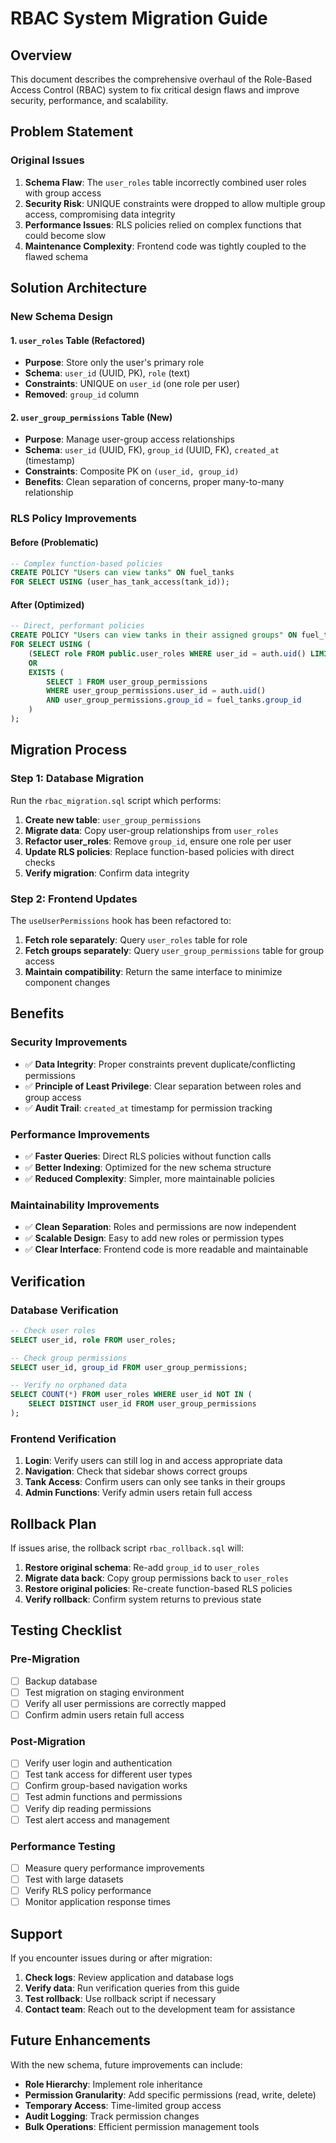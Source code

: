 # RBAC System Migration Guide

## Overview

This document describes the comprehensive overhaul of the Role-Based Access Control (RBAC) system to fix critical design flaws and improve security, performance, and scalability.

## Problem Statement

### Original Issues
1. **Schema Flaw**: The `user_roles` table incorrectly combined user roles with group access
2. **Security Risk**: UNIQUE constraints were dropped to allow multiple group access, compromising data integrity
3. **Performance Issues**: RLS policies relied on complex functions that could become slow
4. **Maintenance Complexity**: Frontend code was tightly coupled to the flawed schema

## Solution Architecture

### New Schema Design

#### 1. `user_roles` Table (Refactored)
- **Purpose**: Store only the user's primary role
- **Schema**: `user_id` (UUID, PK), `role` (text)
- **Constraints**: UNIQUE on `user_id` (one role per user)
- **Removed**: `group_id` column

#### 2. `user_group_permissions` Table (New)
- **Purpose**: Manage user-group access relationships
- **Schema**: `user_id` (UUID, FK), `group_id` (UUID, FK), `created_at` (timestamp)
- **Constraints**: Composite PK on `(user_id, group_id)`
- **Benefits**: Clean separation of concerns, proper many-to-many relationship

### RLS Policy Improvements

#### Before (Problematic)
```sql
-- Complex function-based policies
CREATE POLICY "Users can view tanks" ON fuel_tanks
FOR SELECT USING (user_has_tank_access(tank_id));
```

#### After (Optimized)
```sql
-- Direct, performant policies
CREATE POLICY "Users can view tanks in their assigned groups" ON fuel_tanks
FOR SELECT USING (
    (SELECT role FROM public.user_roles WHERE user_id = auth.uid() LIMIT 1) = 'admin'
    OR
    EXISTS (
        SELECT 1 FROM user_group_permissions
        WHERE user_group_permissions.user_id = auth.uid()
        AND user_group_permissions.group_id = fuel_tanks.group_id
    )
);
```

## Migration Process

### Step 1: Database Migration
Run the `rbac_migration.sql` script which performs:

1. **Create new table**: `user_group_permissions`
2. **Migrate data**: Copy user-group relationships from `user_roles`
3. **Refactor user_roles**: Remove `group_id`, ensure one role per user
4. **Update RLS policies**: Replace function-based policies with direct checks
5. **Verify migration**: Confirm data integrity

### Step 2: Frontend Updates
The `useUserPermissions` hook has been refactored to:

1. **Fetch role separately**: Query `user_roles` table for role
2. **Fetch groups separately**: Query `user_group_permissions` table for group access
3. **Maintain compatibility**: Return the same interface to minimize component changes

## Benefits

### Security Improvements
- ✅ **Data Integrity**: Proper constraints prevent duplicate/conflicting permissions
- ✅ **Principle of Least Privilege**: Clear separation between roles and group access
- ✅ **Audit Trail**: `created_at` timestamp for permission tracking

### Performance Improvements
- ✅ **Faster Queries**: Direct RLS policies without function calls
- ✅ **Better Indexing**: Optimized for the new schema structure
- ✅ **Reduced Complexity**: Simpler, more maintainable policies

### Maintainability Improvements
- ✅ **Clean Separation**: Roles and permissions are now independent
- ✅ **Scalable Design**: Easy to add new roles or permission types
- ✅ **Clear Interface**: Frontend code is more readable and maintainable

## Verification

### Database Verification
```sql
-- Check user roles
SELECT user_id, role FROM user_roles;

-- Check group permissions
SELECT user_id, group_id FROM user_group_permissions;

-- Verify no orphaned data
SELECT COUNT(*) FROM user_roles WHERE user_id NOT IN (
    SELECT DISTINCT user_id FROM user_group_permissions
);
```

### Frontend Verification
1. **Login**: Verify users can still log in and access appropriate data
2. **Navigation**: Check that sidebar shows correct groups
3. **Tank Access**: Confirm users can only see tanks in their groups
4. **Admin Functions**: Verify admin users retain full access

## Rollback Plan

If issues arise, the rollback script `rbac_rollback.sql` will:

1. **Restore original schema**: Re-add `group_id` to `user_roles`
2. **Migrate data back**: Copy group permissions back to `user_roles`
3. **Restore original policies**: Re-create function-based RLS policies
4. **Verify rollback**: Confirm system returns to previous state

## Testing Checklist

### Pre-Migration
- [ ] Backup database
- [ ] Test migration on staging environment
- [ ] Verify all user permissions are correctly mapped
- [ ] Confirm admin users retain full access

### Post-Migration
- [ ] Verify user login and authentication
- [ ] Test tank access for different user types
- [ ] Confirm group-based navigation works
- [ ] Test admin functions and permissions
- [ ] Verify dip reading permissions
- [ ] Test alert access and management

### Performance Testing
- [ ] Measure query performance improvements
- [ ] Test with large datasets
- [ ] Verify RLS policy performance
- [ ] Monitor application response times

## Support

If you encounter issues during or after migration:

1. **Check logs**: Review application and database logs
2. **Verify data**: Run verification queries from this guide
3. **Test rollback**: Use rollback script if necessary
4. **Contact team**: Reach out to the development team for assistance

## Future Enhancements

With the new schema, future improvements can include:

- **Role Hierarchy**: Implement role inheritance
- **Permission Granularity**: Add specific permissions (read, write, delete)
- **Temporary Access**: Time-limited group access
- **Audit Logging**: Track permission changes
- **Bulk Operations**: Efficient permission management tools 
